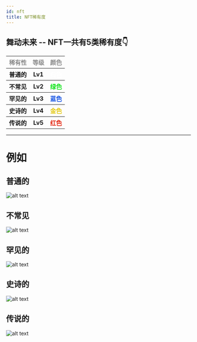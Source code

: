 ```yaml
---
id: nft
title: NFT稀有度
---
```


## 舞动未来 -- NFT一共有5类稀有度👇

<table>
<tr>
<th><font color="#8a8a8a">稀有性</font></th>
<th><font color="#8a8a8a">等级</font></th>
<th><font color="#8a8a8a">颜色</font></th>
</tr>

<tr>
<th>普通的</th>
<th>Lv1</th>
<th><font color="#ffffff">白色</font></th>
</tr>

<tr>
<th>不常见</th>
<th>Lv2</th>
<th><font color="#10e31a">绿色</font></th>
</tr>

<tr>
<th>罕见的</th>
<th>Lv3</th>
<th><font color="#104fe3">蓝色</font></th>
</tr>

<tr>
<th>史诗的</th>
<th>Lv4</th>
<th><font color="#e3c710">金色</font></th>
</tr>

<tr>
<th>传说的</th>
<th>Lv5</th>
<th><font color="#e32510">红色</font></th>
</tr>

</table>

---

# 例如

## 普通的 
![alt text](https://storage.googleapis.com/wcu-73ed75f5-c5922c8c/wuchuweilai/1-a515fe0b.png)


## 不常见

![alt text](https://storage.googleapis.com/wcu-73ed75f5-c5922c8c/wuchuweilai/2-f18d83be.png)

## 罕见的

![alt text](https://storage.googleapis.com/wcu-73ed75f5-c5922c8c/wuchuweilai/3-7526534c.png)

## 史诗的

![alt text](https://storage.googleapis.com/wcu-73ed75f5-c5922c8c/wuchuweilai/4-48c77ea5.png)

## 传说的

![alt text](https://storage.googleapis.com/wcu-73ed75f5-c5922c8c/wuchuweilai/5-3734c2be.png)
